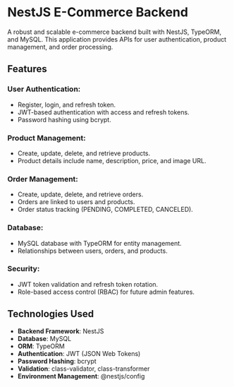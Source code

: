 # NestJS E-Commerce Backend

A robust and scalable e-commerce backend built with NestJS, TypeORM, and MySQL. This application provides APIs for user authentication, product management, and order processing.

## Features

### User Authentication:

- Register, login, and refresh token.
- JWT-based authentication with access and refresh tokens.
- Password hashing using bcrypt.

### Product Management:

- Create, update, delete, and retrieve products.
- Product details include name, description, price, and image URL.

### Order Management:

- Create, update, delete, and retrieve orders.
- Orders are linked to users and products.
- Order status tracking (PENDING, COMPLETED, CANCELED).

### Database:

- MySQL database with TypeORM for entity management.
- Relationships between users, orders, and products.

### Security:

- JWT token validation and refresh token rotation.
- Role-based access control (RBAC) for future admin features.

## Technologies Used

- **Backend Framework**: NestJS
- **Database**: MySQL
- **ORM**: TypeORM
- **Authentication**: JWT (JSON Web Tokens)
- **Password Hashing**: bcrypt
- **Validation**: class-validator, class-transformer
- **Environment Management**: @nestjs/config
